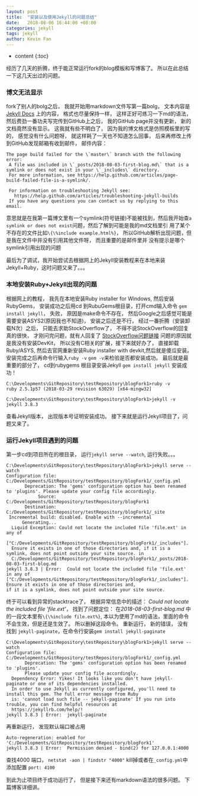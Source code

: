 ```yaml
---
layout: post
title:  "安装以及使用Jekyll的问题总结"
date:   2018-08-06 16:44:00 +08:00
categories: jekyll
tags: jekyll
author: Kevin Fan
---
```


* content
{:toc}

经历了几天的折腾，终于能正常运行fork的blog模板和写博客了。 所以在此总结一下这几天出过的问题。
<!-- more -->


### 博文无法显示
fork了别人的bolg之后， 我就开始用markdown文件写第一篇bolg， 文本内容是
[Jekyll Docs](https://jekyllrb.com/docs/structure/) 上的内容， 格式也尽量保持一样， 这样正好可练习一下md的语法，
然后费劲一番功夫写完传到GitHub上之后， 我的GitHub page并没有更新， 新的文档竟然没有显示。 这我就有些不明白了， 因为我的博文格式是仿照模板里的写的，
感觉没有什么问题呀， 就这样耗了一天也不知道怎么回事， 后来再修改上传到GitHub发现邮箱有收到邮件， 邮件内容：
```
The page build failed for the \`master\` branch with the following error:
 A file was included in \`_posts/2018-08-03-first-blog.md\` that is a symlink or does not exist in your \`_includes\` directory.
 For more information, see https://help.github.com/articles/page-build-failed-file-is-a-symlink/.

 For information on troubleshooting Jekyll see:
   https://help.github.com/articles/troubleshooting-jekyll-builds
 If you have any questions you can contact us by replying to this email.
 ```
 意思就是在我第一篇博文里有一个symlink(符号链接)不能被找到，然后我开始查`a symlink or does not exist`问题，然后了解到可能是我的md文档里引
 用了某个不存在的文件比如`\{\%include example.html%}`， 所以GitHub解析出现问题，但是我在文件中并没有引用其他文件呀， 而且重要的是邮件里并
 没有提示是哪个symlink引用出现的问题

 最后为了调试，我开始尝试去根据网上的Jekyll安装教程来在本地来装Jekyll+Ruby，这时问题又来了。。。

### 本地安装Ruby+Jekyll出现的问题

 根据网上的教程， 我先在本地安装Ruby installer for Windows, 然后安装RubyGems， 安装成功之后用cd 到RubuGems根目录，打开cmd输入命令
 `gem install jekyll`， 失败， 原因是make命令不存在， 然后Google之后感觉可能是需要安装ASYS2(原因我也不知道)， 安装之后还是不行，
 经过一番折腾（安装卸载N次）之后， 只能去求助StockOverflow了， 不得不说StockOverflow的回复真的很快， 才刚问完问题，就有人回复了
 [StockOverflow问题链接](https://stackoverflow.com/questions/51699761/error-installing-jekyll-error-failed-to-build-gem-native-extension)
 问题的原因就是我没有安装DevKit， 所以没有C相关的扩展，接下来就好办了， 直接卸载Ruby/ASYS, 然后去官网重新安装Ruby installer with devkit,然后就是傻瓜安装。
 安装完成之后再命令行输入`ruby -v` `gem -v`来检验是否都安装成功。 最后就是最重要的部分了， cd到rubygems 根目录安装Jekyll `gem install jekyll`
 安装成功！
 ```
C:\Developments\GitRepository\testRepository\blogFork1>ruby -v
ruby 2.5.1p57 (2018-03-29 revision 63029) [x64-mingw32]

C:\Developments\GitRepository\testRepository\blogFork1>jekyll -v
jekyll 3.8.3
```
查看Jekyll版本， 出现版本号证明安装成功。 接下来就是运行Jekyll项目了，问题又来了。

### 运行Jekyll项目遇到的问题

第一步cd到项目所在的根目录， 运行`jekyll serve --watch`, 运行失败。。。
```
C:\Developments\GitRepository\testRepository\blogFork1>jekyll serve --watch
Configuration file: C:/Developments/GitRepository/testRepository/blogFork1/_config.yml
       Deprecation: The 'gems' configuration option has been renamed to 'plugins'. Please update your config file accordingly.
            Source: C:/Developments/GitRepository/testRepository/blogFork1
       Destination: C:/Developments/GitRepository/testRepository/blogFork1/_site
 Incremental build: disabled. Enable with --incremental
      Generating...
  Liquid Exception: Could not locate the included file 'file.ext' in any of
  ["C:/Developments/GitRepository/testRepository/blogFork1/_includes"].
  Ensure it exists in one of those directories and, if it is a symlink, does not point outside your site source. in
  C:/Developments/GitRepository/testRepository/blogFork1/_posts/2018-08-03-first-blog.md
jekyll 3.8.3 | Error:  Could not locate the included file 'file.ext' in any of
["C:/Developments/GitRepository/testRepository/blogFork1/_includes"]. Ensure it exists in one of those directories and,
if it is a symlink, does not point outside your site source.
```
终于可以看到异常的stacktrace了， 根据异常信息中的描述： *Could not locate the included file 'file.ext'*，  找到了问题定位：
在*2018-08-03-first-blog.md* 中的一段文本里有`\{\%include file.ext%}`, 本以为使用了md的语法，里面的命令不会生效，但是还是生效了。
所以删掉这段命令。
重新运行， 新的错误， 没有找到 `jekyll-paginate`，在命令行安装`gem install jekyll-paginate`
```
C:\Developments\GitRepository\testRepository\blogFork1>jekyll serve --watch
Configuration file: C:/Developments/GitRepository/testRepository/blogFork1/_config.yml
       Deprecation: The 'gems' configuration option has been renamed to 'plugins'.
       Please update your config file accordingly.
  Dependency Error: Yikes! It looks like you don't have jekyll-paginate or one of its dependencies installed.
  In order to use Jekyll as currently configured, you'll need to install this gem. The full error message from Ruby
  is: 'cannot load such file -- jekyll-paginate' If you run into trouble, you can find helpful resources at
  https://jekyllrb.com/help/!
jekyll 3.8.3 | Error:  jekyll-paginate
```
再重新运行， 发现默认端口被占用
```
Auto-regeneration: enabled for 'C:/Developments/GitRepository/testRepository/blogFork1'
jekyll 3.8.3 | Error:  Permission denied - bind(2) for 127.0.0.1:4000
```
查找4000 端口， `netstat -aon | findstr "4000"` kill掉或者在`_config.yml`中添加配置 `port: 4100`

到此为止项目终于成功运行了， 但是接下来还有markdown语法的很多问题。 下篇博客详细讲。